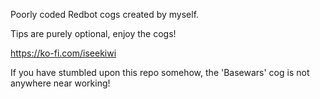 Poorly coded Redbot cogs created by myself.

Tips are purely optional, enjoy the cogs!

https://ko-fi.com/iseekiwi

If you have stumbled upon this repo somehow, the 'Basewars' cog is not anywhere near working!

